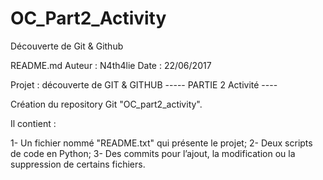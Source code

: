 ﻿# OC_Part2_Activity
Découverte de Git &amp; Github

README.md
Auteur 	: N4th4lie
Date	: 22/06/2017

Projet 	: découverte de GIT & GITHUB
-----   PARTIE 2 Activité	----


Création du repository Git "OC_part2_activity".

Il contient :

1- Un fichier nommé "README.txt" qui présente le projet;
2- Deux scripts de code en Python;
3- Des commits pour l’ajout, la modification ou la suppression de certains fichiers.